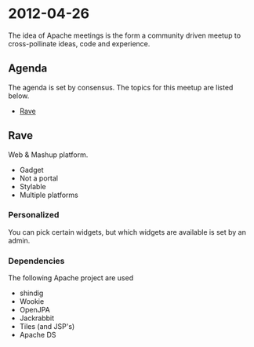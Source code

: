 2012-04-26
==========

The idea of Apache meetings is the form a community driven meetup to
cross-pollinate ideas, code and experience.

Agenda
------

The agenda is set by consensus. The topics for this meetup are listed
below. 

* [Rave](http://rave.apache.org "Project site for rave")

Rave
----

Web & Mashup platform.

* Gadget
* Not a portal
* Stylable
* Multiple platforms

### Personalized

You can pick certain widgets, but which widgets are available is set
by an admin.

### Dependencies

The following Apache project are used

* shindig
* Wookie
* OpenJPA
* Jackrabbit
* Tiles (and JSP's)
* Apache DS